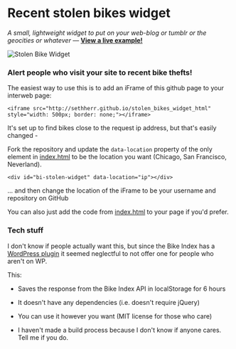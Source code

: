 # Recent stolen bikes widget

_A small, lightweight widget to put on your web-blog or tumblr or the geocities or whatever_ &mdash; __[View a live example!](http://sethherr.github.io/stolen_bikes_widget_html/example)__

![Stolen Bike Widget](https://raw.githubusercontent.com/sethherr/stolen_bikes_widget_html/gh-pages/screenshot.png)

### Alert people who visit your site to recent bike thefts!

The easiest way to use this is to add an iFrame of this github page to your interweb page:

    <iframe src="http://sethherr.github.io/stolen_bikes_widget_html" style="width: 500px; border: none;"></iframe>

It's set up to find bikes close to the request ip address, but that's easily changed -

Fork the repository and update the `data-location` property of the only element in [index.html](https://github.com/sethherr/stolen_bikes_widget_html/blob/gh-pages/index.html#L7) to be the location you want (Chicago, San Francisco, Neverland).
    
    <div id="bi-stolen-widget" data-location="ip"></div>

... and then change the location of the iFrame to be your username and repository on GitHub

You can also just add the code from [index.html](https://github.com/sethherr/stolen_bikes_widget_html/blob/gh-pages/index.html) to your page if you'd prefer.


### Tech stuff

I don't know if people actually want this, but since the Bike Index has a [WordPress plugin](https://github.com/purcebr/bike-index-listings) it seemed neglectful to not offer one for people who aren't on WP.

This: 

- Saves the response from the Bike Index API in localStorage for 6 hours

- It doesn't have any dependencies (i.e. doesn't require jQuery)

- You can use it however you want (MIT license for those who care)

- I haven't made a build process because I don't know if anyone cares. Tell me if you do.
